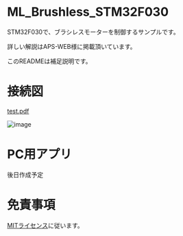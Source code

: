 # ML_Brushless_STM32F030

STM32F030で、ブラシレスモーターを制御するサンプルです。  

詳しい解説はAPS-WEB様に掲載頂いています。  

このREADMEは補足説明です。



# 接続図
[test.pdf](https://github.com/miha-labs/ML_Brushless_STM32F030/files/12002344/test.pdf)

![image](https://github.com/miha-labs/ML_Brushless_STM32F030/assets/95220539/83e71ac5-a6e7-4eb5-9672-2d6e28647f59)


# PC用アプリ
後日作成予定


# 免責事項
[MITライセンス](https://github.com/miha-labs/ML_Brushless_STM32F030/blob/main/LICENSE)に従います。

